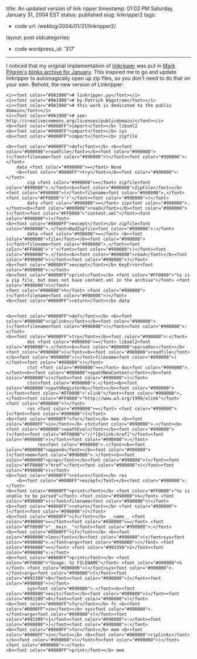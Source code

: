 title: An updated version of link ripper
timestamp: 01:03 PM Saturday, January 31, 2004 EST
status: published
slug: linkripper2
tags:
- code
url: /weblog/2004/01/31/linkripper2/

layout: post
oldcategories:
- code
wordpress_id: '317'

---

I noticed that my original implementation of
[linkripper](/weblog/code/linkripper.xml) was put in [Mark Pilgrim's](http://www.diveintomark.org/) [blinks archive for January](http://www.diveintomark.org/archives/blinks/2004/01/).  This inspired me
to go and update linkripper to automagically open up zip files, so you don't
need to do that on your own.  Behold, the new version of Linkripper:




    
    <i><font color="#9A1900"># linkripper.py</font></i>
    <i><font color="#9A1900"># by Patrick Wagstrom</font></i>
    <i><font color="#9A1900"># this work is dedicated to the public domain</font></i>
    <i><font color="#9A1900"># see: http://creativecommons.org/licenses/publicdomain/</font></i>
    <b><font color="#0000FF">import</font></b> libxml2
    <b><font color="#0000FF">import</font></b> sys
    <b><font color="#0000FF">import</font></b> zipfile
    
    <b><font color="#0000FF">def</font></b> <b><font color="#000000">readfile</font></b><font color="#990000">(</font>filename<font color="#990000">)</font><font color="#990000">:</font>
        data <font color="#990000">=</font> None
        <b><font color="#0000FF">try</font></b><font color="#990000">:</font>
            zip <font color="#990000">=</font> zipfile<font color="#990000">.</font><b><font color="#000000">ZipFile</font></b><font color="#990000">(</font>filename<font color="#990000">,</font> <font color="#FF0000">'r'</font><font color="#990000">)</font>
            data <font color="#990000">=</font> zip<font color="#990000">.</font><b><font color="#000000">read</font></b><font color="#990000">(</font><font color="#FF0000">"content.xml"</font><font color="#990000">)</font>
    <b><font color="#0000FF">except</font></b> zipfile<font color="#990000">.</font>BadZipfile<font color="#990000">:</font>
            data <font color="#990000">=</font> <b><font color="#000000">file</font></b><font color="#990000">(</font>filename<font color="#990000">,</font><font color="#FF0000">'r'</font><font color="#990000">)</font><font color="#990000">.</font><b><font color="#000000">read</font></b><font color="#990000">(</font><font color="#990000">)</font>
    <b><font color="#0000FF">except</font></b> KeyError<font color="#990000">:</font>
    <b><font color="#0000FF">print</font></b> <font color="#FF0000">"%s is a zip file, but does not have content.xml in the archive"</font> <font color="#990000">\</font>
    <font color="#990000">%</font> <font color="#990000">(</font>filename<font color="#990000">)</font>
    <b><font color="#0000FF">return</font></b> data
    
    
    <b><font color="#0000FF">def</font></b> <b><font color="#000000">riplinks</font></b><font color="#990000">(</font>filename<font color="#990000">)</font><font color="#990000">:</font>
    <b><font color="#0000FF">try</font></b><font color="#990000">:</font>
            doc <font color="#990000">=</font> libxml2<font color="#990000">.</font><b><font color="#000000">parseDoc</font></b><font color="#990000">(</font><b><font color="#000000">readfile</font></b><font color="#990000">(</font>filename<font color="#990000">)</font><font color="#990000">)</font>
            ctxt <font color="#990000">=</font> doc<font color="#990000">.</font><b><font color="#000000">xpathNewContext</font></b><font color="#990000">(</font><font color="#990000">)</font>
            ctxt<font color="#990000">.</font><b><font color="#000000">xpathRegisterNs</font></b><font color="#990000">(</font><font color="#FF0000">"xlink"</font><font color="#990000">,</font><font color="#FF0000">"http://www.w3.org/1999/xlink"</font><font color="#990000">)</font>
            res <font color="#990000">=</font> <font color="#990000">[</font><font color="#990000">]</font>
    <b><font color="#0000FF">for</font></b> mem <b><font color="#0000FF">in</font></b> ctxt<font color="#990000">.</font><b><font color="#000000">xpathEval</font></b><font color="#990000">(</font><font color="#FF0000">"//*[@xlink:href]"</font><font color="#990000">)</font><font color="#990000">:</font>
                res<font color="#990000">.</font><b><font color="#000000">append</font></b><font color="#990000">(</font>mem<font color="#990000">.</font><b><font color="#000000">prop</font></b><font color="#990000">(</font><font color="#FF0000">"href"</font><font color="#990000">)</font><font color="#990000">)</font>
    <b><font color="#0000FF">return</font></b> res
        <b><font color="#0000FF">except</font></b><font color="#990000">:</font>
    <b><font color="#0000FF">print</font></b> <font color="#FF0000">"%s is unable to be parsed"</font> <font color="#990000">%</font> <font color="#990000">(</font>filename<font color="#990000">)</font>
    <b><font color="#0000FF">return</font></b> <font color="#990000">[</font><font color="#990000">]</font>
    <b><font color="#0000FF">if</font></b> __name__ <font color="#990000">=</font><font color="#990000">=</font> <font color="#FF0000">"__main__"</font><font color="#990000">:</font>
    <b><font color="#0000FF">if</font></b> <b><font color="#000000">len</font></b><font color="#990000">(</font>sys<font color="#990000">.</font>argv<font color="#990000">)</font> <font color="#990000"><</font> <font color="#993399">2</font><font color="#990000">:</font>
    <b><font color="#0000FF">print</font></b> <font color="#FF0000">"Usage: %s FILENAME"</font> <font color="#990000">%</font> <font color="#990000">(</font>sys<font color="#990000">.</font>argv<font color="#990000">[</font><font color="#993399">0</font><font color="#990000">]</font><font color="#990000">)</font>
            sys<font color="#990000">.</font><b><font color="#000000">exit</font></b><font color="#990000">(</font><font color="#993399">0</font><font color="#990000">)</font>
    <b><font color="#0000FF">for</font></b> fn <b><font color="#0000FF">in</font></b> sys<font color="#990000">.</font>argv<font color="#990000">[</font><font color="#993399">1</font><font color="#990000">:</font><font color="#990000">]</font><font color="#990000">:</font>
    <b><font color="#0000FF">for</font></b> mem <b><font color="#0000FF">in</font></b> <b><font color="#000000">riplinks</font></b><font color="#990000">(</font>fn<font color="#990000">)</font><font color="#990000">:</font>
    <b><font color="#0000FF">print</font></b> mem
    
